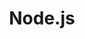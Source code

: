 ---
cloudinary_convert: false
published: published
slug: nodejs
title: Node.js
start: January 01, 2000
---